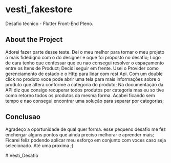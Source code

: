 # vesti_fakestore

Desafio técnico - Flutter Front-End Pleno.

## About the Project

Adorei fazer parte desse teste.
Dei o meu melhor para tornar o meu projeto o mais fidedigno com o do designer e oque foi proposto
no desafio;
Logo de cara tenho que confessar que eu nao consegui resolver o espaçamento entre os Itens de Product;
Decidi seguir em frente.
Usei o Provider como gerenciamento de estado e o Http para lidar com rest Api.
Com um double click no produto voce pode abrir uma tela para mais informações sobre o produto que altera
conforme a categoria do produto;
Na documentação da API diz que consigo recuperar todos produtos por categoria mas eu so tive como 
retorno todos os produtos da mesma forma. Acabei ficando sem tempo e nao consegui encontrar uma solução
para separar por categorias;

## Conclusao

Agradeço a oportunidade de qual quer forma.
esse pequeno desafio me fez enchergar alguns pontos que ainda preciso melhorar e aprender mais;
Ficarei feliz podendo aplicar meu esforço em conjunto com voces caso seja selecionado.
Até uma proxima ;)



#   V e s t i _ D e s a f i o  
 